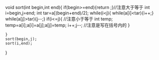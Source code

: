 void sort(int begin,int end){
    if(begin>=end){return ;}//注意大于等于
    int i=begin,j=end;
    int tar=a[(begin+end)/2];
    while(i<j){
        while(a[i]<tar){i++;}
        while(a[j]>tar){j--;}
        if(i<=j){          //注意小于等于
            int temp;
            temp=a[i];a[i]=a[j];a[j]=temp;
            i++;j--;      //注意是写在括号内的
        }
        
    }
    sort(begin,j);
    sort(i,end);
}
